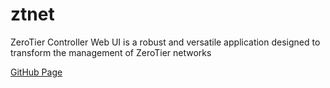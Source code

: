 # ztnet

ZeroTier Controller Web UI is a robust and versatile application designed to transform the management of ZeroTier networks

[GitHub Page](https://github.com/sinamics/ztnet)